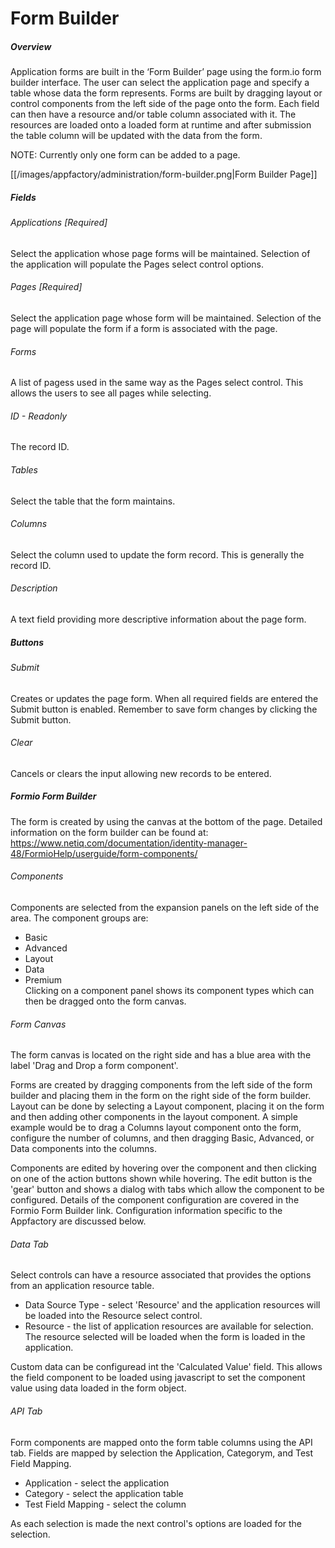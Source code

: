 # Form Builder

##### Overview
Application forms are built in the ‘Form Builder’ page using the form.io form builder interface.  The user can select 
the application page and specify a table whose data the form represents.  Forms are built by dragging layout or control 
components from the left side of the page onto the form.  Each field can then have a resource and/or table column 
associated with it.  The resources are loaded onto a loaded form at runtime and after submission the table column will 
be updated with the data from the form.

NOTE: Currently only one form can be added to a page.

[[/images/appfactory/administration/form-builder.png|Form Builder Page]]

##### Fields
###### Applications [Required]
Select the application whose page forms will be maintained.  Selection of the application will populate the Pages
select control options.
###### Pages [Required]
Select the application page whose form will be maintained.  Selection of the page will populate the form if a form is
associated with the page.
###### Forms
A list of pagess used in the same way as the Pages select control.  This allows the users to see all pages while 
selecting. 
###### ID - Readonly
The record ID.
###### Tables
Select the table that the form maintains.
###### Columns
Select the column used to update the form record.  This is generally the record ID.
###### Description
A text field providing more descriptive information about the page form.

##### Buttons
###### Submit
Creates or updates the page form.  When all required fields are entered the Submit button is enabled.  Remember to save
form changes by clicking the Submit button.
###### Clear
Cancels or clears the input allowing new records to be entered.

##### Formio Form Builder
The form is created by using the canvas at the bottom of the page.  Detailed information on the form builder can be
found at: https://www.netiq.com/documentation/identity-manager-48/FormioHelp/userguide/form-components/

###### Components
Components are selected from the expansion panels on the left side of the area.  The component groups are:
* Basic
* Advanced
* Layout
* Data
* Premium    
Clicking on a component panel shows its component types which can then be dragged onto the form canvas.

###### Form Canvas
The form canvas is located on the right side and has a blue area with the label 'Drag and Drop a form component'.

Forms are created by dragging components from the left side of the form builder and placing them in the form on the
right side of the form builder.  Layout can be done by selecting a Layout component, placing it on the form and then
adding other components in the layout component.  A simple example would be to drag a Columns layout component onto the
form, configure the number of columns, and then dragging Basic, Advanced, or Data components into the columns.

Components are edited by hovering over the component and then clicking on one of the action buttons shown while 
hovering.  The edit button is the 'gear' button and shows a dialog with tabs which allow the component to be configured.
Details of the component configuration are covered in the Formio Form Builder link.  Configuration information specific
to the Appfactory are discussed below.

###### Data Tab
Select controls can have a resource associated that provides the options from an application resource table.
* Data Source Type - select 'Resource' and the application resources will be loaded into the Resource select control.
* Resource - the list of application resources are available for selection.  The resource selected will be loaded when
the form is loaded in the application.

Custom data can be configuread int the 'Calculated Value' field.  This allows the field component to be loaded using 
javascript to set the component value using data loaded in the form object.

###### API Tab
Form components are mapped onto the form table columns using the API tab.  Fields are mapped by selection the 
Application, Categorym, and Test Field Mapping.  
* Application - select the application
* Category - select the application table
* Test Field Mapping - select the column

As each selection is made the next control's options are loaded for the selection.
